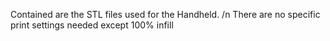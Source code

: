 Contained are the STL files used for the Handheld. /n
There are no specific print settings needed except 100% infill
